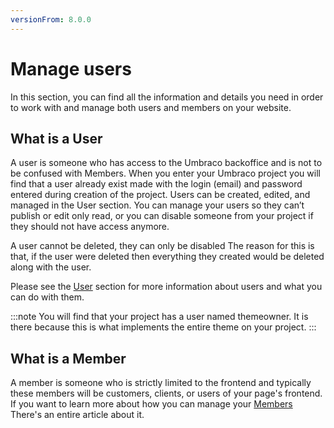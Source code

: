 ```yaml
---
versionFrom: 8.0.0
---
```


# Manage users

In this section, you can find all the information and details you need in order to work with and manage both users and members on your website.

## What is a User

A user is someone who has access to the Umbraco backoffice and is not to be confused with Members. When you enter your Umbraco project you will find that a user already exist made with the login (email) and password entered during creation of the project. Users can be created, edited, and managed in the User section.
You can manage your users so they can’t publish or edit only read, or you can disable someone from your project if they should not have access anymore.

A user cannot be deleted, they can only be disabled
The reason for this is that, if the user were deleted then everything they created would be deleted along with the user.

Please see the [User](../Manage-users/Users/index.md) section for more information about users and what you can do with them.

:::note
You will find that your project has a user named themeowner. It is there because this is what implements the entire theme on your project.
:::

## What is a Member

A member is someone who is strictly limited to the frontend and typically these members will be customers, clients, or users of your page's frontend.
If you want to learn more about how you can manage your [Members](../Manage-users/Members/index.md) There's an entire article about it.
